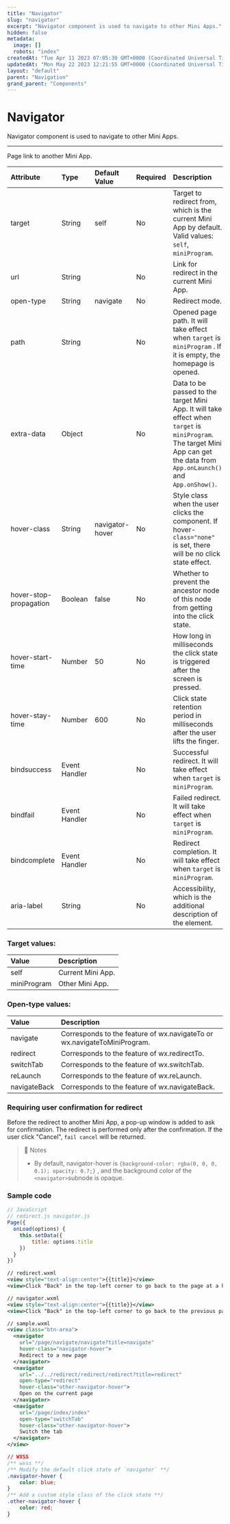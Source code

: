 ```yaml
---
title: "Navigator"
slug: "navigator"
excerpt: "Navigator component is used to navigate to other Mini Apps."
hidden: false
metadata: 
  image: []
  robots: "index"
createdAt: "Tue Apr 11 2023 07:05:30 GMT+0000 (Coordinated Universal Time)"
updatedAt: "Mon May 22 2023 12:21:55 GMT+0000 (Coordinated Universal Time)"
layout: "default"
parent: "Navigation"
grand_parent: "Components"
---
```

# Navigator 
Navigator component is used to navigate to other Mini Apps.

***

Page link to another Mini App.

| Attribute              | Type          | Default Value   | Required | Description                                                                                                                                                                  |
| :--------------------- | :------------ | :-------------- | :------- | :--------------------------------------------------------------------------------------------------------------------------------------------------------------------------- |
| target                 | String        | self            | No       | Target to redirect from, which is the current Mini App by default. Valid values: `self`, `miniProgram`.                                                                      |
| url                    | String        |                 | No       | Link for redirect in the current Mini App.                                                                                                                                   |
| open-type              | String        | navigate        | No       | Redirect mode.                                                                                                                                                               |
| path                   | String        |                 | No       | Opened page path. It will take effect when `target` is `miniProgram` . If it is empty, the homepage is opened.                                                               |
| extra-data             | Object        |                 | No       | Data to be passed to the target Mini App. It will take effect when `target` is `miniProgram`. The target Mini App can get the data from `App.onLaunch()` and `App.onShow()`. |
| hover-class            | String        | navigator-hover | No       | Style class when the user clicks the component. If hover-`class="none"` is set, there will be no click state effect.                                                         |
| hover-stop-propagation | Boolean       | false           | No       | Whether to prevent the ancestor node of this node from getting into the click state.                                                                                         |
| hover-start-time       | Number        | 50              | No       | How long in milliseconds the click state is triggered after the screen is pressed.                                                                                           |
| hover-stay-time        | Number        | 600             | No       | Click state retention period in milliseconds after the user lifts the finger.                                                                                                |
| bindsuccess            | Event Handler |                 | No       | Successful redirect. It will take effect when `target` is `miniProgram`.                                                                                                     |
| bindfail               | Event Handler |                 | No       | Failed redirect. It will take effect when `target` is `miniProgram`.                                                                                                         |
| bindcomplete           | Event Handler |                 | No       | Redirect completion. It will take effect when `target` is `miniProgram`.                                                                                                     |
| aria-label             | String        |                 | No       | Accessibility, which is the additional description of the element.                                                                                                           |

### Target values:

| Value       | Description       |
| :---------- | :---------------- |
| self        | Current Mini App. |
| miniProgram | Other Mini App.   |

### Open-type values:

| Value        | Description                                                              |
| :----------- | :----------------------------------------------------------------------- |
| navigate     | Corresponds to the feature of wx.navigateTo or wx.navigateToMiniProgram. |
| redirect     | Corresponds to the feature of wx.redirectTo.                             |
| switchTab    | Corresponds to the feature of wx.switchTab.                              |
| reLaunch     | Corresponds to the feature of wx.reLaunch.                               |
| navigateBack | Corresponds to the feature of wx.navigateBack.                           |

### Requiring user confirmation for redirect

Before the redirect to another Mini App, a pop-up window is added to ask for confirmation. The redirect is performed only after the confirmation. If the user click "Cancel", `fail cancel` will be returned.

> 📘 Notes
> 
> - By default, navigator-hover is `{background-color: rgba(0, 0, 0, 0.1); opacity: 0.7;}` , and the background color of the `<navigator>`subnode is opaque.

### Sample code

```javascript
// JavaScript
// redirect.js navigator.js
Page({
  onLoad(options) {
    this.setData({
    	title: options.title
    })
  }
})
```
```xml
// redirect.wxml
<view style="text-align:center">{{title}}</view>
<view>Click "Back" in the top-left corner to go back to the page at a higher level</view>
```
```xml
// navigator.wxml
<view style="text-align:center">{{title}}</view>
<view>Click "Back" in the top-left corner to go back to the previous page</view>
```
```xml
// sample.wxml
<view class="btn-area">
  <navigator
    url="/page/navigate/navigate?title=navigate"
    hover-class="navigator-hover">
  	Redirect to a new page
  </navigator>
  <navigator
    url="../../redirect/redirect/redirect?title=redirect"
    open-type="redirect"
    hover-class="other-navigator-hover">
  	Open on the current page
  </navigator>
  <navigator
    url="/page/index/index"
    open-type="switchTab"
    hover-class="other-navigator-hover">
  	Switch the tab
  </navigator>
</view>

```
```css
// WXSS
/** wxss **/
/** Modify the default click state of `navigator` **/
.navigator-hover {
	color: blue;
}
/** Add a custom style class of the click state **/
.other-navigator-hover {
	color: red;
}
```
